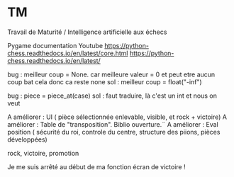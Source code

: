# TM
Travail de Maturité / Intelligence artificielle aux échecs

Pygame documentation
Youtube
https://python-chess.readthedocs.io/en/latest/core.html
https://python-chess.readthedocs.io/en/latest/



bug : meilleur coup = None. car meilleure valeur = 0 et peut etre aucun coup bat cela donc ca reste none
sol : meilleur coup = float("-inf")

bug : piece = piece_at(case)
sol : faut traduire, là c'est un int et nous on veut


A améliorer : UI ( pièce sélectionnée enlevable, visible, et rock +  victoire)
A améliorer : Table de "transposition". Biblio ouverture.¨
A améliorer : Eval position ( sécurité du roi, controle du centre, structure des piions, pièces développées)



rock, victoire, promotion

Je me suis arrêté au début de ma fonction écran de victoire !